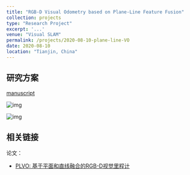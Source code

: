 ```yaml
---
title: "RGB-D Visual Odometry based on Plane-Line Feature Fusion"
collection: projects
type: "Research Project"
excerpt: '...'
venue: "Visual SLAM"
permalink: /projects/2020-08-10-plane-line-VO
date: 2020-08-10
location: "Tianjin, China"
---
```


<!--基于平面和直线融合的RGB-D 视觉里程计-->

## 研究方案

<a href="http://sunqinxuan.github.io/files/projects-2020-08-10-plane-line-vo-methodology.pdf">manuscript</a>

![img](https://sunqinxuan.github.io/images/projects-2020-08-10-img1.png)

![img](https://sunqinxuan.github.io/images/projects-2020-08-10-img2.png)

## 相关链接

论文：
- [PLVO: 基于平面和直线融合的RGB-D视觉里程计](https://sunqinxuan.github.io/publication/AAS2023)
